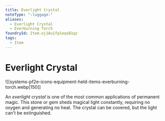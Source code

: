 ```yaml
---
title: Everlight Crystal
noteType: ":luggage:"
aliases:
  - Everlight Crystal
  - Everburning Torch
foundryId: Item.oj1Au1fp1eqsB1qz
tags:
  - Item
---
```


# Everlight Crystal
![[systems-pf2e-icons-equipment-held-items-everburning-torch.webp|150]]

An _everlight crystal_ is one of the most common applications of permanent magic. This stone or gem sheds magical light constantly, requiring no oxygen and generating no heat. The crystal can be covered, but the light can't be extinguished.
